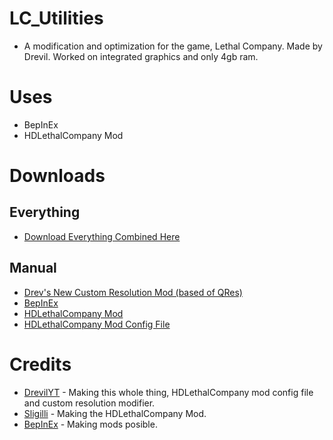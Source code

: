 # LC_Utilities
- A modification and optimization for the game, Lethal Company. Made by Drevil. Worked on integrated graphics and only 4gb ram.

# Uses
- BepInEx
- HDLethalCompany Mod
  
# Downloads
## Everything
- [Download Everything Combined Here](https://codeload.github.com/DrevilYT/LC_Utilities/zip/refs/heads/main)
## Manual
- [Drev's New Custom Resolution Mod (based of QRes)](https://www.dropbox.com/scl/fo/cwszk5es7aqx8tji4ndmz/h?rlkey=p1x2thjrshtjqzrbw9u6vyb1t&dl=1)
- [BepInEx](https://github.com/BepInEx/BepInEx/releases/download/v5.4.22/BepInEx_x64_5.4.22.0.zip)
- [HDLethalCompany Mod](https://thunderstore.io/package/download/Sligili/HDLethalCompany/1.5.6/)
- [HDLethalCompany Mod Config File](https://raw.githubusercontent.com/DrevilYT/LC_Utilities/main/Config/HDLethalCompany.cfg?dl=1)

# Credits
- [DrevilYT](https://github.com/DrevilYT/) - Making this whole thing, HDLethalCompany mod config file and custom resolution modifier.
- [Sligilli](https://thunderstore.io/c/lethal-company/p/Sligili/) - Making the HDLethalCompany Mod.
- [BepInEx](https://github.com/BepInEx/) - Making mods posible.
